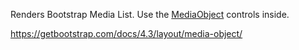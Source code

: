 Renders Bootstrap Media List. Use the [MediaObject](/docs/controls/bootstrap4/MediaObject/{branch}) controls inside.

<https://getbootstrap.com/docs/4.3/layout/media-object/>
